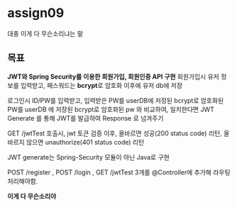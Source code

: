 # assign09
대충 이게 다 무슨소리냐는 말

## 목표
**JWT와 Spring Security를 이용한 회원가입, 회원인증 API 구현**
회원가입시 유저 정보를 입력받고, 패스워드는 **bcrypt**로 암호화 이후에 유저 db에 저장


로그인시 ID/PW를 입력받고, 입력받은 PW를 userDB에 저장된 bcrypt로 암호화된 PW를 userDB 에 저장된 bcrypt로 암호화된 pw 와  비교하여, 일치한다면 JWT Generate 를 통해 JWT를 발급하여 Response 로 넘겨주기


GET /jwtTest 호출시, jwt 토큰 검증 이후, 올바르면 성공(200 status code) 리턴, 올바르지 않으면 unauthorize(401 status code) 리턴


JWT generate는 Spring-Security 모듈이 아닌 Java로 구현


POST /register , POST /login , GET /jwtTest 3개를 @Controller에 추가해 라우팅 처리해야함.

**이게 다 무슨소리야**
